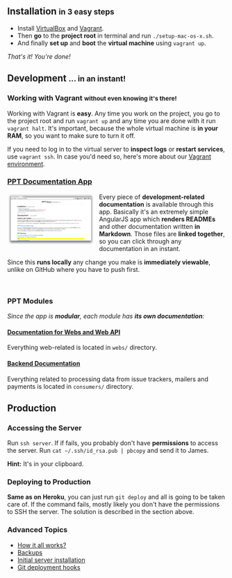 ## Installation <small>in 3 easy steps</small>

* Install [VirtualBox](https://www.virtualbox.org/wiki/Downloads) and [Vagrant](http://www.vagrantup.com).
* Then **go** to the **project root** in terminal and run `./setup-mac-os-x.sh`.
* And finally **set up** and **boot** the **virtual machine** using `vagrant up`.

*That's it! You're done!*

## Development <small>... in an instant!</small>

### Working with Vagrant <small>without even knowing it's there!</small>

Working with Vagrant is **easy**. Any time you work on the project, you go to the project root and run `vagrant up` and any time you are done with it run `vagrant halt`. It's important, because the whole virtual machine is **in your RAM**, so you want to make sure to turn it off.

If you need to log in to the virtual server to **inspect logs** or **restart services**, use `vagrant ssh`. In case you'd need so, here's more about our [Vagrant environment](/docs/vagrant.md).

### [PPT Documentation App](http://docs.pay-per-task.dev)

<a href="https://raw.githubusercontent.com/botanicus/doxxu/master/docs.ppt.png">
  <img height="120" src="https://raw.githubusercontent.com/botanicus/doxxu/master/docs.ppt.png" style="padding-right: 10px; float: left" />
</a>

Every piece of **development-related documentation** is available through this app. Basically it's an extremely simple AngularJS app which **renders READMEs** and other documentation written **in Markdown**. Those files are **linked together**, so you can click through any documentation in an instant.

Since this **runs locally** any change you make is **immediately viewable**, unlike on GitHub where you have to push first.

<br>

### PPT Modules

*Since the app is **modular**, each module has **its own documentation**:*

#### [Documentation for Webs and Web API](webs/README.md)

Everything web-related is located in `webs/` directory.

#### [Backend Documentation](consumers/README.md)

Everything related to processing data from issue trackers, mailers and payments is located in `consumers/` directory.

## Production

### Accessing the Server

Run `ssh server`. If if fails, you probably don't have **permissions** to access the server. Run `cat ~/.ssh/id_rsa.pub | pbcopy` and send it to James.

**Hint:** It's in your clipboard.

### Deploying to Production

**Same as on Heroku**, you can just run `git deploy` and all is going to be taken care of. If the command fails, mostly likely you don't have the permissions to SSH the server. The solution is described in the section above.

### Advanced Topics

* [How it all works?](docs/server.md)
* [Backups](docs/backups.md)
* [Initial server installation](deployment/README.md)
* [Git deployment hooks](hooks/README.md)
